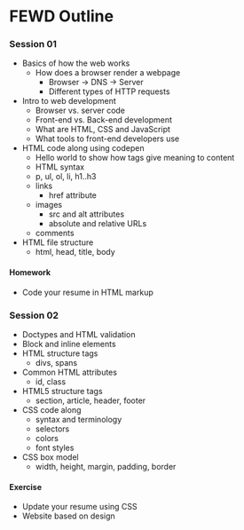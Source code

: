 FEWD Outline
============

### Session 01

- Basics of how the web works
	- How does a browser render a webpage
        - Browser -> DNS -> Server
        - Different types of HTTP requests
- Intro to web development
    - Browser vs. server code
    - Front-end vs. Back-end development
    - What are HTML, CSS and JavaScript
    - What tools to front-end developers use
- HTML code along using codepen
    - Hello world to show how tags give meaning to content
    - HTML syntax
    - p, ul, ol, li, h1..h3
    - links
        - href attribute
    - images
        - src and alt attributes
        - absolute and relative URLs
    - comments
- HTML file structure
    - html, head, title, body

#### Homework

- Code your resume in HTML markup

### Session 02

- Doctypes and HTML validation
- Block and inline elements
- HTML structure tags
    - divs, spans
- Common HTML attributes
    - id, class
- HTML5 structure tags
    - section, article, header, footer
- CSS code along
    - syntax and terminology
    - selectors
    - colors
    - font styles
- CSS box model
    - width, height, margin, padding, border

#### Exercise

- Update your resume using CSS
- Website based on design